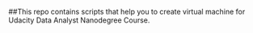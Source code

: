 ##This repo contains scripts that help you to create virtual machine for Udacity Data Analyst Nanodegree Course.